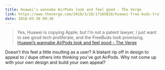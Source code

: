 ```yaml
---
title: Huawei’s wannabe AirPods look and feel good - The Verge
link: https://www.theverge.com/2018/3/28/17165828/huawei-free-buds-truly-wireless-earbuds-hands-on
date: 2018-03-30 09:36
---
```

> Yes, Huawei is copying Apple; but I’m not a patent lawyer, I just want to see good tech proliferate, and the FreeBuds look promising.
[Huawei’s wannabe AirPods look and feel good - The Verge](https://www.theverge.com/2018/3/28/17165828/huawei-free-buds-truly-wireless-earbuds-hands-on)

Doesn’t this feel a little insulting as a user? A blatant rip off in design to appeal to / dupe others into thinking you’ve got AirPods. Why not come up with your own design and build your own appeal? 
